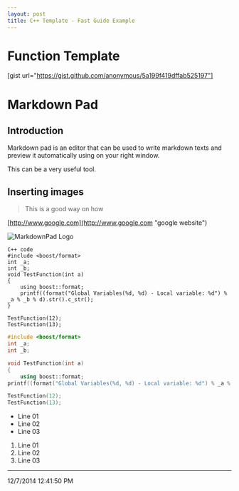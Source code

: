 ```yaml
---
layout: post
title: C++ Template - Fast Guide Example
---
```


Function Template
===

[gist url="https://gist.github.com/anonymous/5a199f419dffab525197"]

# Markdown Pad #


## Introduction ##

Markdown pad is an editor that can be used to write markdown texts and preview it automatically using on your right window.

This can be a very useful tool.

## Inserting images ##

> This is a good way on how

[http://www.google.com](http://www.google.com "google website")

![MarkdownPad Logo](http://markdownpad.com/img/markdownpad2-dropshadow-128.png)

    C++ code
	#include <boost/format> 
	int _a; 
	int _b; 
	void TestFunction(int a) 
	{ 
		using boost::format; 
		printf((format("Global Variables(%d, %d) - Local variable: %d") % _a % _b % d).str().c_str(); 
	} 
	
	TestFunction(12); 
	TestFunction(13);


```C++
#include <boost/format> 
int _a; 
int _b; 

void TestFunction(int a) 
{ 
	using boost::format; 
printf((format("Global Variables(%d, %d) - Local variable: %d") % _a % _b % d).str().c_str(); } 

TestFunction(12); 
TestFunction(13);
```

- Line 01
- Line 02
- Line 03

1. Line 01
2. Line 02
3. Line 03



----------

12/7/2014 12:41:50 PM 


